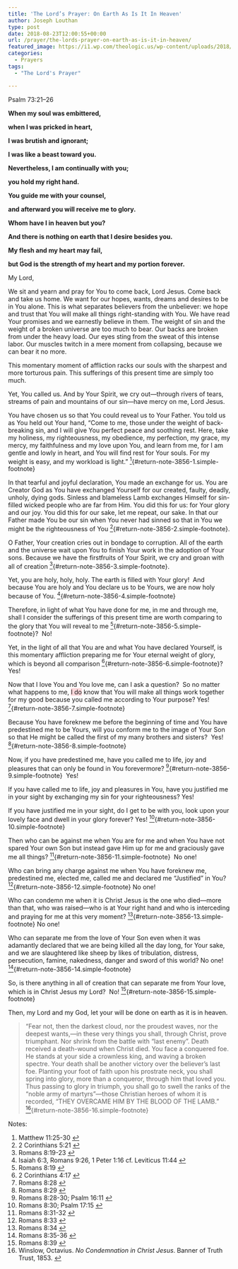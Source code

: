 ```yaml
---
title: 'The Lord’s Prayer: On Earth As Is It In Heaven'
author: Joseph Louthan
type: post
date: 2018-08-23T12:00:55+00:00
url: /prayer/the-lords-prayer-on-earth-as-is-it-in-heaven/
featured_image: https://i1.wp.com/theologic.us/wp-content/uploads/2018/08/4_earth.jpg?resize=825%2C510
categories:
  - Prayers
tags:
  - "The Lord's Prayer"

---
```

Psalm 73:21–26
  
**When my soul was embittered,** 
  
**when I was pricked in heart,** 
  
**I was brutish and ignorant;** 
  
**I was like a beast toward you.**

**Nevertheless, I am continually with you;** 
  
**you hold my right hand.** 
  
**You guide me with your counsel,** 
  
**and afterward you will receive me to glory.** 
  
**Whom have I in heaven but you?** 
  
**And there is nothing on earth that I desire besides you.** 
  
**My flesh and my heart may fail,** 
  
**but God is the strength of my heart and my portion forever.**

My Lord,

We sit and yearn and pray for You to come back, Lord Jesus. Come back and take us home. We want for our hopes, wants, dreams and desires to be in You alone. This is what separates believers from the unbeliever: we hope and trust that You will make all things right-standing with You. We have read Your promises and we earnestly believe in them. The weight of sin and the weight of a broken universe are too much to bear. Our backs are broken from under the heavy load. Our eyes sting from the sweat of this intense labor. Our muscles twitch in a mere moment from collapsing, because we can bear it no more.

This momentary moment of affliction racks our souls with the sharpest and more torturous pain. This sufferings of this present time are simply too much.

Yet, You called us. And by Your Spirit, we cry out—through rivers of tears, streams of pain and mountains of our sin—have mercy on me, Lord Jesus.

You have chosen us so that You could reveal us to Your Father. You told us as You held out Your hand, “Come to me, those under the weight of back-breaking sin, and I will give You perfect peace and soothing rest. Here, take my holiness, my righteousness, my obedience, my perfection, my grace, my mercy, my faithfulness and my love upon You, and learn from me, for I am gentle and lowly in heart, and You will find rest for Your souls. For my weight is easy, and my workload is light.” [<sup>1</sup>][1]{#return-note-3856-1.simple-footnote}

In that tearful and joyful declaration, You made an exchange for us. You are Creator God as You have exchanged Yourself for our created, faulty, deadly, unholy, dying gods. Sinless and blameless Lamb exchanges Himself for sin-filled wicked people who are far from Him. You did this for us: for Your glory and our joy. You did this for our sake, let me repeat, our sake. In that our Father made You be our sin when You never had sinned so that in You we might be the righteousness of You [<sup>2</sup>][2]{#return-note-3856-2.simple-footnote}.

O Father, Your creation cries out in bondage to corruption. All of the earth and the universe wait upon You to finish Your work in the adoption of Your sons. Because we have the firstfruits of Your Spirit, we cry and groan with all of creation [<sup>3</sup>][3]{#return-note-3856-3.simple-footnote}.

Yet, you are holy, holy, holy. The earth is filled with Your glory!  And because You are holy and You declare us to be Yours, we are now holy because of You. [<sup>4</sup>][4]{#return-note-3856-4.simple-footnote}

Therefore, in light of what You have done for me, in me and through me, shall I consider the sufferings of this present time are worth comparing to the glory that You will reveal to me [<sup>5</sup>][5]{#return-note-3856-5.simple-footnote}?  No!

Yet, in the light of all that You are and what You have declared Yourself, is this momentary affliction preparing me for Your eternal weight of glory, which is beyond all comparison [<sup>6</sup>][6]{#return-note-3856-6.simple-footnote}?  Yes!

Now that I love You and You love me, can I ask a question?  So no matter what happens to me, <span style="background-color: rgba(250, 0, 30, 0.15);">I do</span> know that You will make all things work together for my good because you called me according to Your purpose? Yes! [<sup>7</sup>][7]{#return-note-3856-7.simple-footnote}

Because You have foreknew me before the beginning of time and You have predestined me to be Yours, will you conform me to the image of Your Son so that He might be called the first of my many brothers and sisters?  Yes!  [<sup>8</sup>][8]{#return-note-3856-8.simple-footnote}

Now, if you have predestined me, have you called me to life, joy and pleasures that can only be found in You forevermore? [<sup>9</sup>][9]{#return-note-3856-9.simple-footnote}  Yes!

If you have called me to life, joy and pleasures in You, have you justified me in your sight by exchanging my sin for your righteousness? Yes!

If you have justified me in your sight, do I get to be with you, look upon your lovely face and dwell in your glory forever? Yes! [<sup>10</sup>][10]{#return-note-3856-10.simple-footnote}

Then who can be against me when You are for me and when You have not spared Your own Son but instead gave Him up for me and graciously gave me all things? [<sup>11</sup>][11]{#return-note-3856-11.simple-footnote}  No one!

Who can bring any charge against me when You have foreknew me, predestined me, elected me, called me and declared me “Justified” in You? [<sup>12</sup>][12]{#return-note-3856-12.simple-footnote} No one!

Who can condemn me when it is Christ Jesus is the one who died—more than that, who was raised—who is at Your right hand and who is interceding and praying for me at this very moment? [<sup>13</sup>][13]{#return-note-3856-13.simple-footnote} No one!

Who can separate me from the love of Your Son even when it was adamantly declared that we are being killed all the day long, for Your sake, and we are slaughtered like sheep by likes of tribulation, distress, persecution, famine, nakedness, danger and sword of this world? No one! [<sup>14</sup>][14]{#return-note-3856-14.simple-footnote}

So, is there anything in all of creation that can separate me from Your love, which is in Christ Jesus my Lord?  No! [<sup>15</sup>][15]{#return-note-3856-15.simple-footnote}

Then, my Lord and my God, let your will be done on earth as it is in heaven.

> “Fear not, then the darkest cloud, nor the proudest waves, nor the deepest wants,—in these very things you shall, through Christ, prove triumphant. Nor shrink from the battle with “last enemy”. Death received a death-wound when Christ died. You face a conquered foe. He stands at your side a crownless king, and waving a broken spectre. Your death shall be another victory over the believer’s last foe. Planting your foot of faith upon his prostrate neck, you shall spring into glory, more than a conqueror, through him that loved you. Thus passing to glory in triumph, you shall go to swell the ranks of the “noble army of martyrs”—those Christian heroes of whom it is recorded, “THEY OVERCAME HIM BY THE BLOOD OF THE LAMB.” [<sup>16</sup>][16]{#return-note-3856-16.simple-footnote}

<div class="simple-footnotes">
  <p class="notes">
    Notes:
  </p>
  
  <ol>
    <li id="note-3856-1">
      Matthew 11:25-30 <a href="#return-note-3856-1">&#8617;</a>
    </li>
    <li id="note-3856-2">
      2 Corinthians 5:21 <a href="#return-note-3856-2">&#8617;</a>
    </li>
    <li id="note-3856-3">
      Romans 8:19-23 <a href="#return-note-3856-3">&#8617;</a>
    </li>
    <li id="note-3856-4">
      Isaiah 6:3, Romans 9:26, 1 Peter 1:16 cf. Leviticus 11:44 <a href="#return-note-3856-4">&#8617;</a>
    </li>
    <li id="note-3856-5">
      Romans 8:19 <a href="#return-note-3856-5">&#8617;</a>
    </li>
    <li id="note-3856-6">
      2 Corinthians 4:17 <a href="#return-note-3856-6">&#8617;</a>
    </li>
    <li id="note-3856-7">
      Romans 8:28 <a href="#return-note-3856-7">&#8617;</a>
    </li>
    <li id="note-3856-8">
      Romans 8:29 <a href="#return-note-3856-8">&#8617;</a>
    </li>
    <li id="note-3856-9">
      Romans 8:28-30; Psalm 16:11 <a href="#return-note-3856-9">&#8617;</a>
    </li>
    <li id="note-3856-10">
      Romans 8:30; Psalm 17:15 <a href="#return-note-3856-10">&#8617;</a>
    </li>
    <li id="note-3856-11">
      Romans 8:31-32 <a href="#return-note-3856-11">&#8617;</a>
    </li>
    <li id="note-3856-12">
      Romans 8:33 <a href="#return-note-3856-12">&#8617;</a>
    </li>
    <li id="note-3856-13">
      Romans 8:34 <a href="#return-note-3856-13">&#8617;</a>
    </li>
    <li id="note-3856-14">
      Romans 8:35-36 <a href="#return-note-3856-14">&#8617;</a>
    </li>
    <li id="note-3856-15">
      Romans 8:39 <a href="#return-note-3856-15">&#8617;</a>
    </li>
    <li id="note-3856-16">
      Winslow, Octavius. <i>No Condemnation in Christ Jesus</i>. Banner of Truth Trust, 1853. <a href="#return-note-3856-16">&#8617;</a>
    </li>
  </ol>
</div>

 [1]: #note-3856-1 "Matthew 11:25-30"
 [2]: #note-3856-2 "2 Corinthians 5:21"
 [3]: #note-3856-3 "Romans 8:19-23"
 [4]: #note-3856-4 "Isaiah 6:3, Romans 9:26, 1 Peter 1:16 cf. Leviticus 11:44"
 [5]: #note-3856-5 "Romans 8:19"
 [6]: #note-3856-6 "2 Corinthians 4:17"
 [7]: #note-3856-7 "Romans 8:28"
 [8]: #note-3856-8 "Romans 8:29"
 [9]: #note-3856-9 "Romans 8:28-30; Psalm 16:11"
 [10]: #note-3856-10 "Romans 8:30; Psalm 17:15"
 [11]: #note-3856-11 "Romans 8:31-32"
 [12]: #note-3856-12 "Romans 8:33"
 [13]: #note-3856-13 "Romans 8:34"
 [14]: #note-3856-14 "Romans 8:35-36"
 [15]: #note-3856-15 "Romans 8:39"
 [16]: #note-3856-16 "Winslow, Octavius. No Condemnation in Christ Jesus. Banner of Truth Trust, 1853."